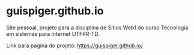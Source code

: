 # guispiger.github.io
Site pessoal, projeto para a disciplina de Sitios Web1 do curso Tecnologia em sistemas para internet UTFPR-TD.

Link para pagina do projeto: https://guispiger.github.io/
